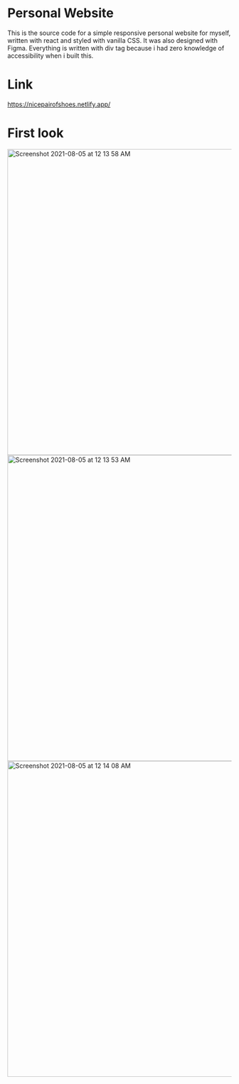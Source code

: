 # Personal Website

This is the source code for a simple responsive personal website for myself, written with react and styled with vanilla CSS. It was also designed with Figma. 
Everything is written with div tag because i had zero knowledge of accessibility when i built this.

# Link

https://nicepairofshoes.netlify.app/

# First look

<img width="686" alt="Screenshot 2021-08-05 at 12 13 58 AM" src="https://user-images.githubusercontent.com/59001819/128216563-83e298b1-0b88-4a41-b0e1-c9650b21e18c.png">

<img width="686" alt="Screenshot 2021-08-05 at 12 13 53 AM" src="https://user-images.githubusercontent.com/59001819/128216579-9e94f5f4-ed42-4033-ae36-8dd9001ffba3.png">

<img width="708" alt="Screenshot 2021-08-05 at 12 14 08 AM" src="https://user-images.githubusercontent.com/59001819/128216592-61f1406d-2f36-42d7-9d9d-c23a89d5476f.png">



